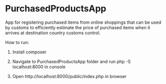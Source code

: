 # PurchasedProductsApp
App for registering purchased items from online shoppings that can be used by customs to efficiently estimate the price of purchased items when it arrives at destination country customs control.


How to run:

1. Install composer

2. Navigate to PurchasedProductsApp folder and run php -S localhost:8000 in console

3. Open http://localhost:8000/public/index.php in browser
